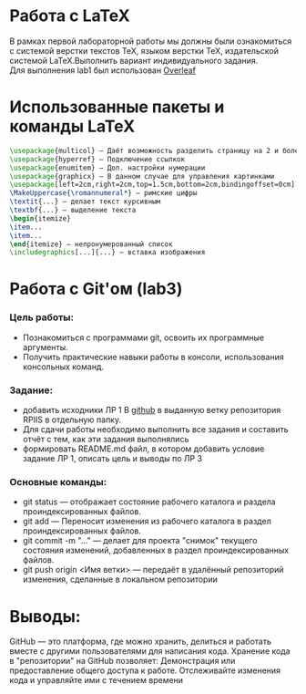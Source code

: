 # Работа с LaTeX
В рамках первой лабораторной работы мы должны были ознакомиться с системой верстки текстов TeX, языком верстки TeX, издательской системой LaTeX.Выполнить вариант индивидуального задания.  
Для выполнения lab1 был использован [Overleaf](https://ru.overleaf.com/)
# Использованные пакеты и команды LaTeX
```LaTeX
\usepackage{multicol} — Даёт возможность разделить страницу на 2 и более коллонны
\usepackage{hyperref} — Подключение ссылкок 
\usepackage{enumitem} — Доп. настройки нумерации
\usepackage{graphicx} — В данном случае для управления картинками 
\usepackage[left=2cm,right=2cm,top=1.5cm,bottom=2cm,bindingoffset=0cm] — Настройка геометрии страницы
\MakeUppercase{\romannumeral*} — римские цифры
\textit{...} — делает текст курсивным  
\textbf{...} — выделение текста 
\begin{itemize}
\item...
\item...
\end{itemize} — непронумерованный список
\includegraphics[...]{...} — вставка изображения
```
# Работа с Git'ом (lab3)
### Цель работы:
+ Познакомиться с программами git, освоить их программные аргументы.
+ Получить практические навыки работы в консоли, использования консольных команд.  
### Задание:
+ добавить исходники ЛР 1 В [github](https://github.com/) в выданную ветку репозитория RPIIS в отдельную папку. 
+ Для сдачи работы необходимо выполнить все задания и составить отчёт с тем, как эти задания выполнялись
+ формировать README.md файл, в котором добавить условие задание ЛР 1, описать цель и выводы по ЛР 3

### Основные команды:
+ git status — отображает состояние рабочего каталога и раздела проиндексированных файлов.
+ git add — Переносит изменения из рабочего каталога в раздел проиндексированных файлов.
+ git commit -m "..." — делает для проекта "снимок" текущего состояния изменений, добавленных в раздел проиндексированных файлов.
+ git push origin <Имя ветки> — передаёт в удалённый репозиторий изменения, сделанные в локальном репозитории  
# Выводы:
GitHub — это платформа, где можно хранить, делиться и работать вместе с другими пользователями для написания кода. Хранение кода в "репозитории" на GitHub позволяет: Демонстрация или предоставление общего доступа к работе. Отслеживайте изменения кода и управляйте ими с течением времени
